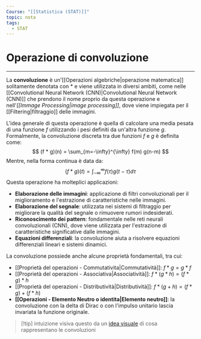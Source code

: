 ```yaml
---
Course: "[[Statistica (STAT)]]"
topic: nota
tags:
  - STAT
---
```

# Operazione di convoluzione
---
La __convoluzione__ è un'[[Operazioni algebriche|operazione matematica]] solitamente denotata con  $*$ e viene utilizzata in diversi ambiti, come nelle [[Convolutional Neural Network  (CNN)|Convolutional Neural Network  (CNN)]] che prendono il nome proprio da questa operazione e nell'_[[Immage Processing|image processing]]_, dove viene impiegata per il [[Filtering|filtraggio]] delle immagini.  

L'idea generale di questa operazione è quella di calcolare una media pesata di una funzione $f$ utilizzando i pesi definiti da un'altra funzione $g$. 
Formalmente, la convoluzione discreta tra due funzioni $f$ e $g$  è definita come:  $$
(f * g)(n) = \sum_{m=-\infty}^{\infty} f(m) g(n-m)
$$Mentre, nella forma continua è data da:  $$
(f * g)(t) = \int_{-\infty}^{\infty} f(\tau) g(t - \tau) d\tau
$$
Questa operazione ha molteplici applicazioni:  
- **Elaborazione delle immagini**: applicazione di filtri convoluzionali per il miglioramento e l'estrazione di caratteristiche nelle immagini.  
- **Elaborazione del segnale**: utilizzata nei sistemi di filtraggio per migliorare la qualità del segnale o rimuovere rumori indesiderati.  
- **Riconoscimento dei pattern**: fondamentale nelle reti neurali convoluzionali (CNN), dove viene utilizzata per l'estrazione di caratteristiche significative dalle immagini.  
- **Equazioni differenziali**: la convoluzione aiuta a risolvere equazioni differenziali lineari e sistemi dinamici.  

La convoluzione possiede anche alcune proprietà fondamentali, tra cui:  
- [[Proprietà del operazioni - Commutativita|Commutatività]]:   $f * g = g * f$ 
- [[Proprietà del operazioni - Associativa|Associatività]]:   $f * (g * h) = (f * g) * h$
- [[Proprietà del operazioni - Distributività|Distributività]]: $f * (g + h) = (f * g) + (f * h)$
- __[[Operazioni - Elemento Neutro o identita|Elemento neutro]]__: la convoluzione con la delta di Dirac o con l'impulso unitario lascia invariata la funzione originale.  


>[!tip] intuizione visiva
>questo da un [idea visuale](https://youtu.be/IaSGqQa5O-M?si=H2xv8S8jRUAUTuHl) di cosa rappresentano le convoluzioni



